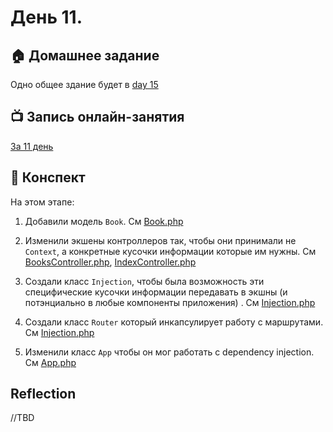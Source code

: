 # День 11.

## :house: Домашнее задание

Одно общее здание будет в [day 15](../day-15)

## :tv: Запись онлайн-занятия
[За 11 день](https://zoom.us/rec/share/tPBIEKjArGxLT4Gc8W7wa6h8PKW9eaa81CQb-KYMmBtNs0ParLWKBnHq3gg3-FP-?startTime=1585839141000)

## :scroll: Конспект

На этом этапе:

1. Добавили модель `Book`. См [Book.php](./Models/Book.php)
1. Изменили экшены контроллеров так, чтобы они принимали не `Context`, а конкретные кусочки информации которые им нужны. См [BooksController.php](./Controllers/BooksController.php), [IndexController.php](./Controllers/IndexController.php) 

1. Создали класс `Injection`, чтобы была возможность эти специфические кусочки информации передавать в экшны (и потэнциально в любые компоненты приложения) . См [Injection.php](./Core/Route.php)

1. Создали класс `Router` который инкапсулирует работу с маршрутами. См [Injection.php](./Core/Injection.php)

1. Изменили класс `App` чтобы он мог работать с dependency injection. См [App.php](./Core/App.php) 


## Reflection

//TBD

